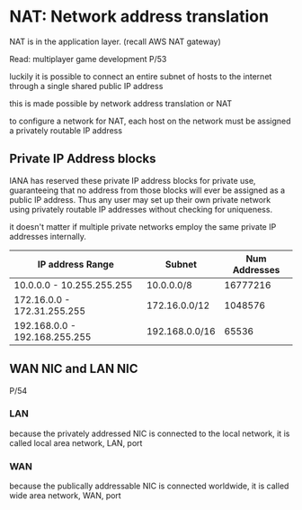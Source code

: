# NAT: Network address translation

NAT is in the application layer. (recall AWS NAT gateway)

Read: multiplayer game development P/53

luckily it is possible to connect an entire subnet of hosts to
the internet through a single shared public IP address

this is made possible by network address translation or NAT

to configure a network for NAT, each host on the network must be
assigned a privately routable IP address

## Private IP Address blocks

IANA has reserved these private IP address blocks for private use,
guaranteeing that no address from those blocks will ever be assigned
as a public IP address. Thus any user may set up their own private
network using privately routable IP addresses without checking for
uniqueness.

it doesn't matter if multiple private networks employ the same private
IP addresses internally.

|IP address Range              | Subnet                    | Num Addresses |
|-----------------             |--------                   | -----         |
|10.0.0.0 - 10.255.255.255     | 10.0.0.0/8                | 16777216      |
|172.16.0.0 - 172.31.255.255   | 172.16.0.0/12             | 1048576       |
|192.168.0.0 - 192.168.255.255 | 192.168.0.0/16            | 65536         |

## WAN NIC and LAN NIC

P/54

### LAN

because the privately addressed NIC is connected to the local network,
it is called local area network, LAN, port

### WAN

because the publically addressable NIC is connected worldwide,
it is called wide area network, WAN, port
